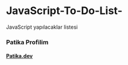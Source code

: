 # JavaScript-To-Do-List-
JavaScript yapılacaklar listesi
<h3>Patika Profilim</h3>
<h4><a href=”https://app.patika.dev/yaseminceyln”>Patika.dev</a></h4>
